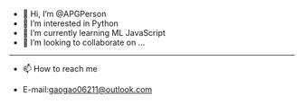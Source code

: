 - 👋 Hi, I’m @APGPerson
- 👀 I’m interested in Python
- 🌱 I’m currently learning ML JavaScript
- 💞️ I’m looking to collaborate on ...
--------
- 📫 How to reach me 

- E-mail:gaogao06211@outlook.com

<!---
APGPerson/APGPerson is a ✨ special ✨ repository because its `README.md` (this file) appears on your GitHub profile.
You can click the Preview link to take a look at your changes.
--->
